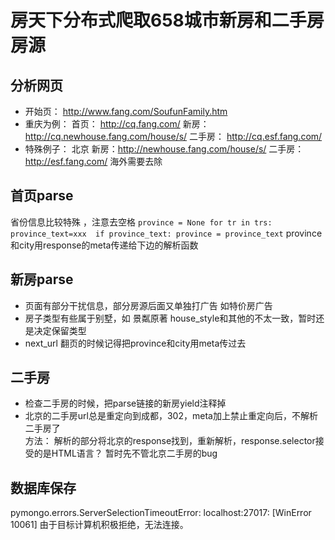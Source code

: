 # 房天下分布式爬取658城市新房和二手房房源

## 分析网页
* 开始页： http://www.fang.com/SoufunFamily.htm
* 重庆为例： 首页： http://cq.fang.com/
            新房：http://cq.newhouse.fang.com/house/s/
            二手房： http://cq.esf.fang.com/
* 特殊例子： 北京 新房：http://newhouse.fang.com/house/s/
                 二手房： http://esf.fang.com/
             海外需要去除
             
## 首页parse
省份信息比较特殊 ，注意去空格
    ``` province = None
    for tr in trs:
        province_text=xxx 
        if province_text:
            province = province_text
            ``` 
 province和city用response的meta传递给下边的解析函数
 ## 新房parse
 * 页面有部分干扰信息，部分房源后面又单独打广告 如特价房广告
 * 房子类型有些属于别墅，如 景粼原著 house_style和其他的不太一致，暂时还是决定保留类型
 * next_url 翻页的时候记得把province和city用meta传过去
 ## 二手房
 * 检查二手房的时候，把parse链接的新房yield注释掉
 * 北京的二手房url总是重定向到成都，302，meta加上禁止重定向后，不解析二手房了  
 方法： 解析的部分将北京的response找到，重新解析，response.selector接受的是HTML语言？
 暂时先不管北京二手房的bug
 
 ## 数据库保存
 pymongo.errors.ServerSelectionTimeoutError: localhost:27017: [WinError 10061] 由于目标计算机积极拒绝，无法连接。
    
 
            
                         